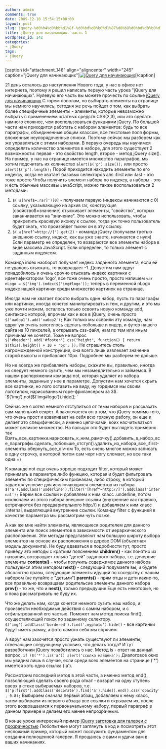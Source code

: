 ```yaml
---
author: admin
comments: true
date: 2009-12-10 15:54:15+00:00
layout: post
slug: jquery-%d0%b4%d0%bb%d1%8f-%d0%bd%d0%b0%d1%87%d0%b8%d0%bd%d0%b0%d1%8e%d1%89%d0%b8%d1%85-%d1%87%d0%b0%d1%81%d1%82%d1%8c-1
title: jQuery для начинающих. часть 1
wordpress_id: 142
categories:
- jQuery
tags:
- jQuery
---
```


[caption id="attachment_146" align="aligncenter" width="245" caption="jQuery для начинающих"][![jQuery для начинающих](http://vredniy.ru/wp-content/uploads/2009/12/skeleton-245x300.jpg)](http://vredniy.ru/wp-content/uploads/2009/12/skeleton.jpg)[/caption]

21 день осталось до наступления Нового года, у нас в офисе нет интернета, поэтому я решил написать первую часть урока "jQuery для начинающих". Нулевую его часть вы можете прочесть по ссылке [jQuery для начинающих](/2009/12/07/jquery-for-beginners0/)
С горем пополам, но выбирать элементы на странице мы немного научились, сегодня же речь пойдет о том, как выбрать более специфичные элементы - элементы, которые невозможно выбрать с применением штатных средств CSS(2,3), или это сделать намного сложнее, чем воспользоваться функциями jQuery.<!-- more -->
По большей части нам приходится работать с набором элементов: будь то все параграфы, объединенные общим классом, все текстовые поля формы, вложенные неупорядоченные списки. Поэтому сейчас мы разберем как же управляться с этими наборами. В первую очередь мы научимся определять количество элементов в наборе, для этого существует 2 возможности: первая - это свойство length, второе - метод jQuery size(). На пример, у нас на странице имеется множество параграфов, мы хотим подсчитать их количество
`alert($('p').size());` или просто `alert($('p').length);`
Порой приходится находить элементы по его индексу, когда не хватает базовых селекторов аля :first или :last - это тоже просто
Чтобы получить элемент набора по индексу, а наборы - это и есть обычные массивы JavaScript, можно также воспользоваться 2 методами:
1) `$('a[href$=.rar]')[0]` - получаем первую (индексы начинаются с 0) ссылку, указывающую на архив rar, конструкция [свойство$=значение] отыскивает элементы, "свойство", которых заканчивается на "значение". Это можно использовать, чтобы прикрепить красивую иконку к ссылке, тогда уж точно пользователь будет знать, что произойдет тыкни он в эту ссылку.
2) `$('a[href^=http://]').get(2)` - команда jQuery (получаем третью внешнюю ссылку, индекс, как вы уже знаете, начинается с нуля)
Если параметр не определен, то возвраются все элементы набора в виде массива JavaScript. Если определен, то только элемент с заданным индексом.

Команда index наоборот получает индекс заданного элемента, если ей не удалось отыскать, то возвращает -1.
Допустим нам вдруг понадобилось и очень срочно отыскать индекс картинки с идентификатором 'logo', все тоже очень просто, просто напишем
`var nLogo = $('img').index($('img#logo'));`
теперь в переменной nLogo индекс нашей картинки среди множество картинок на странице.

Иногда нам не хватает просто выбрать один набор, пусть то параграфы или картинки, иногда хочется манипулировать и тем, и другим, и это мы уже почти можем, осталось только освоить новую команду add, синтаксис которой, впрочем как и все в jQuery, очень просто
`$('набор1').add('набор2');`
Как только мы освоили эту команду, нам вдруг уж очень захотелось сделать побольше и хидер, и футер нашего сайта на 10 пикселей, а открывать css-файл, нам по тем или иным причинам не хочется. Тоже не вопрос
`$('#header').add('#footer').css("height", function() { return $(this).height() + 10 + 'px'; });`
Не страшитесь столь нагроможденной конструкции, она всего лишь извлекает значение старой высоты и прибавляет 10px. Подробнее мы разберем ее дальше.

Но не всегда же прибавляеть наборы, скажите вы, правильно, иногда их следует немного сузить, чем мы незамедлительно и займемся. В нашем распоряжении команда not, которая удаляет из набора элементы, заданные у нее в параметре.
Допустим нам хочется скрыть все картинки, но лого оставить на виду, ну гордимся мы своим логотипом, нарисованным горе-фрилансером за 3$.
`$('img').not($('img#logo')).hide(); `

Сейчас же я хотел немного отступиться от темы наборов и рассказать вам маленький секрет. А заключается он в том, что jQuery помимо того, что очень прост и взваливает на себя всю грязную работу, он еще и делает это специфически, а именно цепочками, коих насчитываться может великое множество. На пальцах это будет выглядеть примерно так
Взять_все_картинки.нарисовать_к_ним_рамочку().добавить_в_набор_все_параграфы.сделать_побольше_отступ().удалить_из_набора_все_:first-элементы.обернуть_все_div-ом
То, есть очень многое можно записать в одну строчку, в которой потом сам черт ногу сломает, но все таки одна =)

К команде not еще очень хорошо подходит filter, который может принимать в параметре либо функцию, которая и будет фильтровать элементы по специфическим признакам, либо строку, в который задается условие для исключающихся элементов из набора.
`$('a').addClass('underline').filter('[href^=http://]').addClass('internal');`
Берем все ссылки и добавляем к ним класс .underline, потом исключаем из этого набора внешние ссылки (внутренние как правило, встречаются без предварительного http://) и добавляем к ним класс .internal, выделяющий внутренние ссылки. Команду filter с функцией в качестве параметра мы рассмотрим чуть позже.

А как же мне найти элементы, являющиеся родителем для данного элемента или поиск элементов в зависимости от иерархического расположения. Эти методы представляют нам большую широту выбора элементов на основе их расположения в дереве DOM (объектная модель документа).
Не буду вдаваться в подробности тут, просто приведу это методы с кратким пояснением
**children()** - как понятно из названия, возвращает только "детей" заданного набора, т.е. дочерние элементы
**contents()** - чтобы получить содержимое данного набора пользуемся этим методом
**next()** - следующий подумаете вы, и будете абсолютно правы, следующие элементы идущий по соседству с нашим набором (не путайте с "детьми")
**parents()** - прям отцы и дети какие-то, все правильно возвращаем родительсие элементы данного набора
**prev()** - то же, что и **next()**, только предыдущие
Еще есть некоторые, но я пока рассматривать не буду их.

Что же делать нам, когда хочется немного сузить наш набор, и произвести необходимые действия с самим набором, и с отфильтрованной его частью. Поможет нам метод поиска find(), осуществляющий поиск по заданному селектору.
`$('img').addClass('bordered').find('.myphoto').hide()` - все картинки будут иметь рамку, а фото самого себя мы спрячем.

А вдруг нам захочется просто узнать существуют ли элементы, отвечающие следующему условию, что делать тогда? И тут разработчики jQuery позаботились о нас. Метод is - ответ на данный вопрос.
`if ($('*').is('a')) alert('ссылка найдена');` Диалоговое окно мы увидим лишь в случае, если среди всех элементов на странице ('*') имеется хоть одна ссылка ('a').

Рассмотрим последний метод в этой части, а именно метод end(), позволяющий сделать своего рода откат - возврат на одну ступень вверх в стеке выбираемых наборов, т.е.
`$('p:first').addClass('decorate').find('a').hide().end().css('opacity', 0.8);`
Выбираем сначала первый абзац, добавляем к нему класс, затем выбираем из первого абзаца все ссылки и скрываем их, после этого возвращаемся к первоначальному набору, первый параграф в данном примере и делаем его менее непрозрачным.


В конце урока интересный пример [jQuery заготовка для галереи с прозрачностью](http://vredniy.ru/examples/jquery/1/)
Любопытные могут заглянуть в код и посмотреть этот несложный пример, который может послужить фундаментом для создания полноценной галереи. Я прощаюсь с вами и удачи вам в ваших начинаниях.
